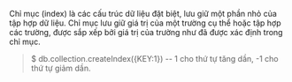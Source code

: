 Chỉ mục (index) là các cấu trúc dữ liệu đặt biệt, lưu giữ một phần nhỏ của tập hợp dữ liệu.
Chỉ mục lưu giữ giá trị của một trường cụ thể hoặc tập hợp các trường, được sắp xếp bởi giá trị của trường
 như đã được xác định trong chỉ mục.

>$ db.collection.createIndex({KEY:1})
-- 1 cho thứ tự tăng dần, -1 cho thứ tự giảm dần.

